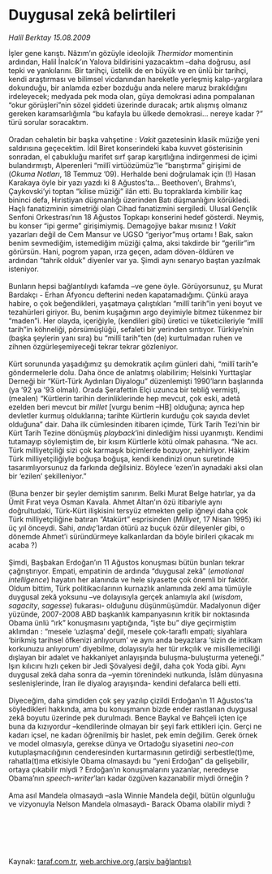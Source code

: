 # Duygusal zekâ belirtileri

*Halil Berktay 15.08.2009*

<div class="taraf_structure_2col_1zq">
<div class="margen_n">



 <p>İşler gene karıştı. Nâzım’ın gözüyle ideolojik <i>Thermidor</i> momentinin ardından, Halil İnalcık’ın Yalova bildirisini yazacaktım –daha doğrusu, asıl tepki ve yankılarını. Bir tarihçi, üstelik de en büyük ve en ünlü bir tarihçi, kendi araştırması ve bilimsel vicdanından hareketle yerleşmiş kalıp-yargılara dokunduğu, bir anlamda ezber bozduğu anda nelere maruz bırakıldığını irdeleyecek; medyada pek moda olan, güya demokrasi adına pompalanan “okur görüşleri”nin sözel şiddeti üzerinde duracak; artık alışmış olmanız gereken karamsarlığımla “bu kafayla bu ülkede demokrasi... nereye kadar ?” türü sorular soracaktım. <br/><br/>Oradan cehaletin bir başka vahşetine : <i>Vakit</i> gazetesinin klasik müziğe yeni saldırısına geçecektim. İdil Biret konserindeki kaba kuvvet gösterisinin sonradan, el çabukluğu marifet sırf şarap karşıtlığına indirgenmesi de içimi bulandırmıştı, Alperenleri “millî virtüözümüz”le “barıştırma” girişimi de (<i>Okuma Notları</i>, 18 Temmuz ’09). Herhalde beni doğrulamak için (!) Hasan Karakaya öyle bir yazı yazdı ki 8 Ağustos’ta... Beethoven’ı, Brahms’ı, Çaykovski’yi toptan “kilise müziği” ilân etti. Bu topraklarda kimbilir kaç bininci defa, Hıristiyan düşmanlığı üzerinden Batı düşmanlığını körükledi. Haçlı fanatizminin simetriği olan Cihad fanatizmini sergiledi. Ulusal Gençlik Senfoni Orkestrası’nın 18 Ağustos Topkapı konserini hedef gösterdi. Neymiş, bu konser “ipi germe” girişimiymiş. Demagojiye bakar mısınız ! <i>Vakit</i> yazarları değil de Cem Mansur ve UGSO “geriyor”muş ortamı ! Bak, sakın benim sevmediğim, istemediğim müziği çalma, aksi takdirde bir “gerilir”im görürsün. Hani, pogrom yapan, ırza geçen, adam döven-öldüren ve ardından “tahrik olduk” diyenler var ya. Şimdi aynı senaryo baştan yazılmak isteniyor. <br/><br/>Bunların hepsi bağlantılıydı kafamda –ve gene öyle. Görüyorsunuz, şu Murat Bardakçı - Erhan Afyoncu defterini neden kapatamadığımı. Çünkü araya habire, o çok beğendikleri, yaşatmaya çalıştıkları “millî tarih”in yeni boyut ve tezahürleri giriyor. Bu, benim kuşağımın argo deyimiyle bitmez tükenmez bir “maden”i. Her olayda, içeriğiyle, (kendileri gibi) üretici ve tüketicileriyle “millî tarih”in köhneliği, pörsümüşlüğü, sefaleti bir yerinden sırıtıyor. Türkiye’nin (başka şeylerin yanı sıra) bu “millî tarih”ten (de) kurtulmadan ruhen ve zihnen özgürleşemiyeceği tekrar tekrar gözleniyor. <br/><br/>Kürt sorununda yaşadığımız şu demokratik açılım günleri dahi, “millî tarih”e göndermelerle dolu. Daha önce de anlatmış olabilirim; Helsinki Yurttaşlar Derneği bir “Kürt-Türk Aydınları Diyalogu” düzenlemişti 1990’ların başlarında (ya ’92 ya ’93 olmalı). Orada Şerafettin Elçi uzunca bir tebliğ vermişti, (mealen) “Kürtlerin tarihin derinliklerinde hep mevcut, çok eski, adetâ ezelden beri mevcut bir <i>millet</i> [vurgu benim –HB] olduğuna; ayrıca hep devletler kurmuş olduklarına; tarihte Kürtlerin kurduğu çok sayıda devlet olduğuna” dair. Daha ilk cümlesinden itibaren içimde, Türk Tarih Tezi’nin bir Kürt Tarih Tezine dönüşmüş <i>playback</i>’ini dinlediğim hissi uyanmıştı. Kendimi tutamayıp söylemiştim de, bir kısım Kürtlerle kötü olmak pahasına. “Ne acı. Türk milliyetçiliği sizi çok karmaşık biçimlerde bozuyor, zehirliyor. Hâkim Türk milliyetçiliğiyle boğuşa boğuşa, kendi kendinizi onun suretinde tasarımlıyorsunuz da farkında değilsiniz. Böylece ‘ezen’in aynadaki aksi olan bir ‘ezilen’ şekilleniyor.” <br/><br/>(Buna benzer bir şeyler demiştim sanırım. Belki Murat Belge hatırlar, ya da Ümit Fırat veya Osman Kavala. Ahmet Altan’ın özü itibariyle aynı doğrultudaki, Türk-Kürt ilişkisini tersyüz etmekten gelip iğneyi daha çok Türk milliyetçiliğine batıran “Atakürt” esprisinden (<i>Milliyet</i>, 17 Nisan 1995) iki üç yıl önceydi. Sahi, <i>andıç</i>’lardan ötürü az buçuk özür dileyenler gibi, o dönemde Ahmet’i süründürmeye kalkanlardan da böyle birileri çıkacak mı acaba ?) <br/><br/>Şimdi, Başbakan Erdoğan’ın 11 Ağustos konuşması bütün bunları tekrar çağrıştırıyor. Empati, empatinin de ardında “duygusal zekâ” (<i>emotional intelligence</i>) hayatın her alanında ve hele siyasette çok önemli bir faktör. Oldum bittim, Türk politikacılarının kurnazlık anlamında zekî ama tümüyle duygusal zekâ yoksunu –ve dolayısıyla gerçek anlamıyla akıl (<i>wisdom</i>, <i>sagacity</i>, <i>sagesse</i>) fukarası- olduğunu düşünmüşümdür. Madalyonun diğer yüzünde, 2007-2008 ABD başkanlık kampanyasının kritik bir noktasında Obama ünlü “ırk” konuşmasını yaptığında, “işte bu” diye geçirmiştim aklımdan : “mesele ‘uzlaşma’ değil, mesele çok-taraflı empati; siyahlara ‘birikmiş tarihsel öfkenizi anlıyorum’ ve aynı anda beyazlara ‘sizin de intikam korkunuzu anlıyorum’ diyebilme, dolayısıyla her tür ırkçılık ve misillemeciliği dışlayan bir adalet ve hakkaniyet anlayışında buluşma-buluşturma yeteneği.” Işın kılıcını hızlı çeken bir Jedi Şövalyesi değil, daha çok Yoda gibi. Aynı duygusal zekâ daha sonra da –yemin törenindeki nutkunda, İslâm dünyasına seslenişlerinde, İran ile diyalog arayışında- kendini defalarca belli etti. <br/><br/>Diyeceğim, daha şimdiden çok şey yazılıp çizildi Erdoğan’ın 11 Ağustos’ta söyledikleri hakkında, ama bu konuşmanın bizde ender rastlanan duygusal zekâ boyutu üzerinde pek durulmadı. Bence Baykal ve Bahçeli içten içe buna da kızıyordur –kendilerinde olmayan bir şeyi fark ettikleri için. Gerçi ne kadarı içsel, ne kadarı öğrenilmiş bir haslet, pek emin değilim. Gerek örnek ve model olmasıyla, gerekse dünya ve Ortadoğu siyasetini <i>neo-con</i> kutuplaşmacılığının cenderesinden kurtarmasının getirdiği serbestle(t)me, rahatla(t)ma etkisiyle Obama olmasaydı bu “yeni Erdoğan” da gelişebilir, ortaya çıkabilir miydi ? Erdoğan’ın konuşmalarını yazanlar, neredeyse Obama’nın <i>speech-writer</i>’ları kadar özgüven kazanabilir miydi örneğin ? <br/><br/>Ama asıl Mandela olmasaydı –asla Winnie Mandela değil, bütün olgunluğu ve vizyonuyla Nelson Mandela olmasaydı- Barack Obama olabilir miydi ?</p>
<br/>
<br/>
<br/>



<br/>


<div id="taraf_not">
</div>

</div>


</div>

Kaynak: [taraf.com.tr](http://taraf.com.tr:80/makale/6832.htm), [web.archive.org (arşiv bağlantısı)](http://web.archive.org/web/20091217173031/http://taraf.com.tr:80/makale/6832.htm)
